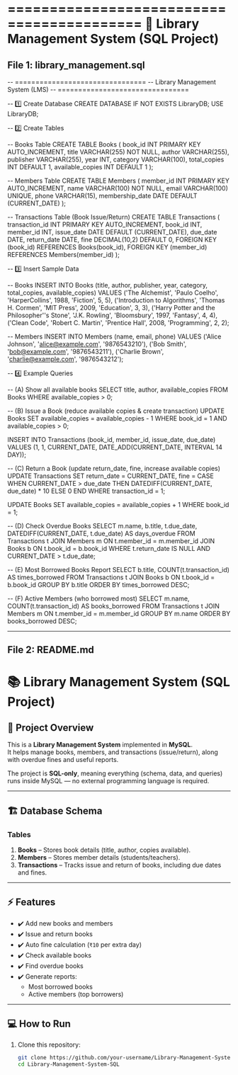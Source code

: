 ==========================================
📂 Library Management System (SQL Project)
==========================================

File 1: library_management.sql
------------------------------------------

-- ================================
-- Library Management System (LMS)
-- ================================

-- 1️⃣ Create Database
CREATE DATABASE IF NOT EXISTS LibraryDB;
USE LibraryDB;

-- 2️⃣ Create Tables

-- Books Table
CREATE TABLE Books (
    book_id INT PRIMARY KEY AUTO_INCREMENT,
    title VARCHAR(255) NOT NULL,
    author VARCHAR(255),
    publisher VARCHAR(255),
    year INT,
    category VARCHAR(100),
    total_copies INT DEFAULT 1,
    available_copies INT DEFAULT 1
);

-- Members Table
CREATE TABLE Members (
    member_id INT PRIMARY KEY AUTO_INCREMENT,
    name VARCHAR(100) NOT NULL,
    email VARCHAR(100) UNIQUE,
    phone VARCHAR(15),
    membership_date DATE DEFAULT (CURRENT_DATE)
);

-- Transactions Table (Book Issue/Return)
CREATE TABLE Transactions (
    transaction_id INT PRIMARY KEY AUTO_INCREMENT,
    book_id INT,
    member_id INT,
    issue_date DATE DEFAULT (CURRENT_DATE),
    due_date DATE,
    return_date DATE,
    fine DECIMAL(10,2) DEFAULT 0,
    FOREIGN KEY (book_id) REFERENCES Books(book_id),
    FOREIGN KEY (member_id) REFERENCES Members(member_id)
);

-- 3️⃣ Insert Sample Data

-- Books
INSERT INTO Books (title, author, publisher, year, category, total_copies, available_copies) VALUES
('The Alchemist', 'Paulo Coelho', 'HarperCollins', 1988, 'Fiction', 5, 5),
('Introduction to Algorithms', 'Thomas H. Cormen', 'MIT Press', 2009, 'Education', 3, 3),
('Harry Potter and the Philosopher''s Stone', 'J.K. Rowling', 'Bloomsbury', 1997, 'Fantasy', 4, 4),
('Clean Code', 'Robert C. Martin', 'Prentice Hall', 2008, 'Programming', 2, 2);

-- Members
INSERT INTO Members (name, email, phone) VALUES
('Alice Johnson', 'alice@example.com', '9876543210'),
('Bob Smith', 'bob@example.com', '9876543211'),
('Charlie Brown', 'charlie@example.com', '9876543212');

-- 4️⃣ Example Queries

-- (A) Show all available books
SELECT title, author, available_copies
FROM Books
WHERE available_copies > 0;

-- (B) Issue a Book (reduce available copies & create transaction)
UPDATE Books
SET available_copies = available_copies - 1
WHERE book_id = 1 AND available_copies > 0;

INSERT INTO Transactions (book_id, member_id, issue_date, due_date)
VALUES (1, 1, CURRENT_DATE, DATE_ADD(CURRENT_DATE, INTERVAL 14 DAY));

-- (C) Return a Book (update return_date, fine, increase available copies)
UPDATE Transactions
SET return_date = CURRENT_DATE,
    fine = CASE
        WHEN CURRENT_DATE > due_date
        THEN DATEDIFF(CURRENT_DATE, due_date) * 10
        ELSE 0
    END
WHERE transaction_id = 1;

UPDATE Books
SET available_copies = available_copies + 1
WHERE book_id = 1;

-- (D) Check Overdue Books
SELECT m.name, b.title, t.due_date, 
       DATEDIFF(CURRENT_DATE, t.due_date) AS days_overdue
FROM Transactions t
JOIN Members m ON t.member_id = m.member_id
JOIN Books b ON t.book_id = b.book_id
WHERE t.return_date IS NULL AND CURRENT_DATE > t.due_date;

-- (E) Most Borrowed Books Report
SELECT b.title, COUNT(t.transaction_id) AS times_borrowed
FROM Transactions t
JOIN Books b ON t.book_id = b.book_id
GROUP BY b.title
ORDER BY times_borrowed DESC;

-- (F) Active Members (who borrowed most)
SELECT m.name, COUNT(t.transaction_id) AS books_borrowed
FROM Transactions t
JOIN Members m ON t.member_id = m.member_id
GROUP BY m.name
ORDER BY books_borrowed DESC;


------------------------------------------
File 2: README.md
------------------------------------------

# 📚 Library Management System (SQL Project)

## 📖 Project Overview  
This is a **Library Management System** implemented in **MySQL**.  
It helps manage books, members, and transactions (issue/return), along with overdue fines and useful reports.  

The project is **SQL-only**, meaning everything (schema, data, and queries) runs inside MySQL — no external programming language is required.  

---

## 🏗️ Database Schema  

### **Tables**  
1. **Books** – Stores book details (title, author, copies available).  
2. **Members** – Stores member details (students/teachers).  
3. **Transactions** – Tracks issue and return of books, including due dates and fines.  

---

## ⚡ Features  

- ✔️ Add new books and members  
- ✔️ Issue and return books  
- ✔️ Auto fine calculation (`₹10` per extra day)  
- ✔️ Check available books  
- ✔️ Find overdue books  
- ✔️ Generate reports:  
  - Most borrowed books  
  - Active members (top borrowers)  

---

## 💻 How to Run  

1. Clone this repository:  
   ```bash
   git clone https://github.com/your-username/Library-Management-System-SQL.git
   cd Library-Management-System-SQL
